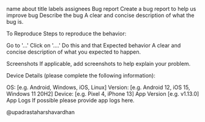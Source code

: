 name	about	title	labels	assignees
Bug report
Create a bug report to help us improve
bug
Describe the bug A clear and concise description of what the bug is.

To Reproduce Steps to reproduce the behavior:

Go to '...'
Click on '....'
Do this and that
Expected behavior A clear and concise description of what you expected to happen.

Screenshots If applicable, add screenshots to help explain your problem.

Device Details (please complete the following information):

OS: [e.g. Android, Windows, iOS, Linux]
Version: [e.g. Android 12, iOS 15, Windows 11 20H2]
Device: [e.g. Pixel 4, iPhone 13]
App Version [e.g. v1.13.0]
App Logs If possible please provide app logs here.

@upadrastaharshavardhan
